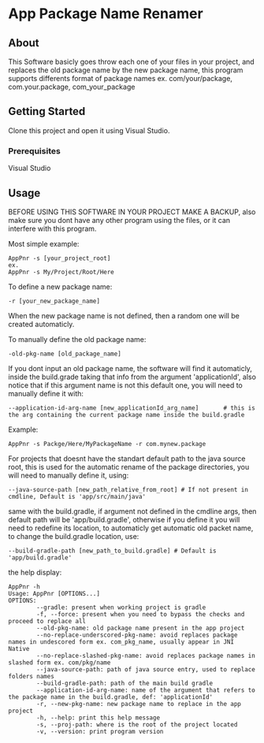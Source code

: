 # App Package Name Renamer

## About
This Software basicly goes throw each one of your files in your project, and replaces the old package name by the new package name, this program supports differents format of package names ex. com/your/package, com.your.package, com_your_package

## Getting Started
Clone this project and open it using Visual Studio.

### Prerequisites

Visual Studio

## Usage
BEFORE USING THIS SOFTWARE IN YOUR PROJECT MAKE A BACKUP, also make sure you dont have any other program using the files, or it can interfere with this program.

Most simple example:

```
AppPnr -s [your_project_root] 
ex.
AppPnr -s My/Project/Root/Here
```

To define a new package name:
```
-r [your_new_package_name]
```
When the new package name is not defined, then a random one will be created automaticly.

To manually define the old package name:
```
-old-pkg-name [old_package_name]
```
If you dont input an old package name, the software will find it automaticly, inside the build.grade taking that info from the argument 'applicationId', also notice that if this argument name is not this default one, you will need to manually define it with:

```
--application-id-arg-name [new_applicationId_arg_name]       # this is the arg containing the current package name inside the build.gradle
```

Example:
```
AppPnr -s Packge/Here/MyPackageName -r com.mynew.package
```
For projects that doesnt have the standart default path to the java source root, this is used for the automatic rename of the package directories, you will need to manually define it, using:
```
--java-source-path [new_path_relative_from_root] # If not present in cmdline, Default is 'app/src/main/java'
```
same with the build.gradle, if argument not defined in the cmdline args, then default path will be 'app/build.gradle', otherwise if you define it you will need to redefine its location, to automaticly get automatic old packet name, to change the build.gradle location, use:
```
--build-gradle-path [new_path_to_build.gradle] # Default is 'app/build.gradle'
```
the help display:
```
AppPnr -h
Usage: AppPnr [OPTIONS...]
OPTIONS:
        --gradle: present when working project is gradle
        -f, --force: present when you need to bypass the checks and proceed to replace all
        --old-pkg-name: old package name present in the app project
        --no-replace-underscored-pkg-name: avoid replaces package names in undescored form ex. com_pkg_name, usually appear in JNI Native
        --no-replace-slashed-pkg-name: avoid replaces package names in slashed form ex. com/pkg/name
        --java-source-path: path of java source entry, used to replace folders names
        --build-gradle-path: path of the main build gradle
        --application-id-arg-name: name of the argument that refers to the package name in the build.gradle, def: 'applicationId'
        -r, --new-pkg-name: new package name to replace in the app project
        -h, --help: print this help message
        -s, --proj-path: where is the root of the project located
        -v, --version: print program version
```
